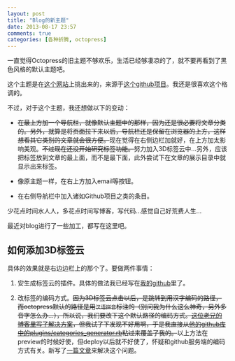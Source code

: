 ```yaml
---
layout: post
title: "Blog的新主题"
date: 2013-08-17 23:57
comments: true
categories: [各种折腾, octopress]
---
```

一直觉得Octopress的旧主题不够欢乐，生活已经够凄凉的了，就不要再看到了黑色风格的默认主题吧。

这个主题是在[这个网站](http://opthemes.com/)上挑出来的，来源于[这个github项目](https://github.com/roberto/oct2-orange)。我还是很喜欢这个格调的。

不过，对于这个主题，我还想做以下的变动：

* ~~在最上方加一个导航栏，就像默认主题中的那样，因为还是很必要将文章分类的。另外，就算是将页面拉下来以后，导航栏还是保留在浏览器的上方，这样想看其它类别的文章就会很方便。~~现在觉得在右侧边栏加就好，在上方加太影响美观。~~不过现在还没开始研究标签功能。~~努力加入3D标签云中...另外，应该把标签放到文章的最上面，而不是最下面，此外尝试下在文章的展示目录中就显示出来标签。

* 像原主题一样，在右上方加入email等按钮。

* 在右侧导航栏中加入诸如Github项目之类的条目。

少花点时间水人人，多花点时间写博客，写代码...感觉自己好荒费人生...

最近对blog进行了一些加工，都写在这里吧。

## 如何添加3D标签云

具体的效果就是右边边栏上的那个了。要做两件事情：

1. 安生成标签云的插件。具体的做法我已经写在[我的github](https://github.com/guori12321/octopress-cumulus)里了。

2. 改标签的编码方式。~~因为3D标签云点击以后，是跳转到用汉字编码的路径，而octopress默认的路径是用`汉语拼音`标注的（别问我为什么这么神奇，另外多音字怎么办...），所以说，我们要改下这个默认路径的编码方式。[这位老兄的博客里写了解决方案](http://notes.liyaos.com/blog/2013/01/18/octopress/)，但我试了下发现不好用啊，于是我直接从[他的github库中的plugins/categories_generator.rb](https://github.com/lastland/octopress)粘过来覆盖了我的。~~以上方法在preview的时候好使，但deploy以后就不好使了，怀疑和github服务端的编码方式有关。新写了[一篇文章](https://guori12321.githbu.com/blog/2013/08/20/gei-octopresstian-jia-3dyun-biao-qian/)来解决这个问题。

